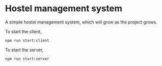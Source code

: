 # Hostel management system

A simple hostel management system, which
will grow as the project grows.

To start the client,

```bash
npm run start:client
```

To start the server,

```bash
npm run start:server
```
